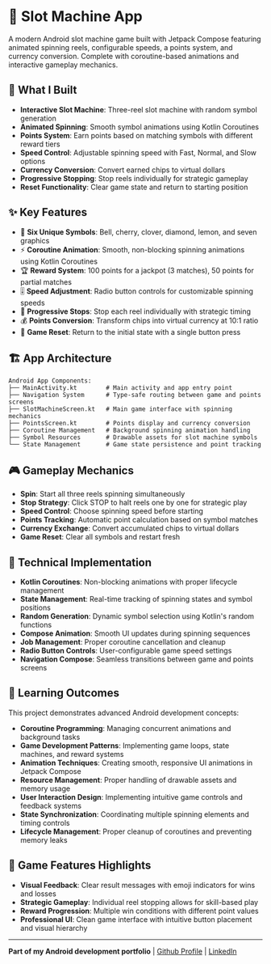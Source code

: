 # 🎰 Slot Machine App

A modern Android slot machine game built with Jetpack Compose featuring animated spinning reels, configurable speeds, a points system, and currency conversion. Complete with coroutine-based animations and interactive gameplay mechanics.

## 🎯 What I Built
- **Interactive Slot Machine**: Three-reel slot machine with random symbol generation
- **Animated Spinning**: Smooth symbol animations using Kotlin Coroutines
- **Points System**: Earn points based on matching symbols with different reward tiers
- **Speed Control**: Adjustable spinning speed with Fast, Normal, and Slow options
- **Currency Conversion**: Convert earned chips to virtual dollars
- **Progressive Stopping**: Stop reels individually for strategic gameplay
- **Reset Functionality**: Clear game state and return to starting position

## ✨ Key Features
- 🎲 **Six Unique Symbols**: Bell, cherry, clover, diamond, lemon, and seven graphics
- ⚡ **Coroutine Animation**: Smooth, non-blocking spinning animations using Kotlin Coroutines
- 🏆 **Reward System**: 100 points for a jackpot (3 matches), 50 points for partial matches
- 🎚️ **Speed Adjustment**: Radio button controls for customizable spinning speeds
- 🛑 **Progressive Stops**: Stop each reel individually with strategic timing
- 💰 **Points Conversion**: Transform chips into virtual currency at 10:1 ratio
- 🔄 **Game Reset**: Return to the initial state with a single button press

## 🏗️ App Architecture
```
Android App Components:
├── MainActivity.kt        # Main activity and app entry point
├── Navigation System      # Type-safe routing between game and points screens
├── SlotMachineScreen.kt   # Main game interface with spinning mechanics
├── PointsScreen.kt        # Points display and currency conversion
├── Coroutine Management   # Background spinning animation handling
├── Symbol Resources       # Drawable assets for slot machine symbols
└── State Management       # Game state persistence and point tracking
```

## 🎮 Gameplay Mechanics
- **Spin**: Start all three reels spinning simultaneously
- **Stop Strategy**: Click STOP to halt reels one by one for strategic play
- **Speed Control**: Choose spinning speed before starting
- **Points Tracking**: Automatic point calculation based on symbol matches
- **Currency Exchange**: Convert accumulated chips to virtual dollars
- **Game Reset**: Clear all symbols and restart fresh

## 🔧 Technical Implementation
- **Kotlin Coroutines**: Non-blocking animations with proper lifecycle management
- **State Management**: Real-time tracking of spinning states and symbol positions
- **Random Generation**: Dynamic symbol selection using Kotlin's random functions
- **Compose Animation**: Smooth UI updates during spinning sequences
- **Job Management**: Proper coroutine cancellation and cleanup
- **Radio Button Controls**: User-configurable game speed settings
- **Navigation Compose**: Seamless transitions between game and points screens

## 📖 Learning Outcomes
This project demonstrates advanced Android development concepts:
- **Coroutine Programming**: Managing concurrent animations and background tasks
- **Game Development Patterns**: Implementing game loops, state machines, and reward systems
- **Animation Techniques**: Creating smooth, responsive UI animations in Jetpack Compose
- **Resource Management**: Proper handling of drawable assets and memory usage
- **User Interaction Design**: Implementing intuitive game controls and feedback systems
- **State Synchronization**: Coordinating multiple spinning elements and timing controls
- **Lifecycle Management**: Proper cleanup of coroutines and preventing memory leaks

## 🎰 Game Features Highlights
- **Visual Feedback**: Clear result messages with emoji indicators for wins and losses
- **Strategic Gameplay**: Individual reel stopping allows for skill-based play
- **Reward Progression**: Multiple win conditions with different point values
- **Professional UI**: Clean game interface with intuitive button placement and visual hierarchy

---
**Part of my Android development portfolio** | [Github Profile](https://github.com/AGButt04) | [LinkedIn](https://www.linkedin.com/in/abdul-ghani-butt-290056338/)
